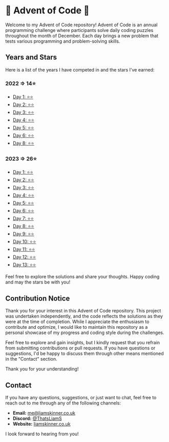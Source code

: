 # 🎄 Advent of Code 🎄

Welcome to my Advent of Code repository! Advent of Code is an annual programming challenge where participants solve daily coding puzzles throughout the month of December. Each day brings a new problem that tests various programming and problem-solving skills.

## Years and Stars
Here is a list of the years I have competed in and the stars I've earned:

### 2022 => 14⭐
- [Day 1: ⭐⭐](https://github.com/ThatsLiamS/AdventOfCode/blob/main/2022/Day%201.md)
- [Day 2: ⭐⭐](https://github.com/ThatsLiamS/AdventOfCode/blob/main/2022/Day%202.md)
- [Day 3: ⭐⭐](https://github.com/ThatsLiamS/AdventOfCode/blob/main/2022/Day%203.md)
- [Day 4: ⭐⭐](https://github.com/ThatsLiamS/AdventOfCode/blob/main/2022/Day%204.md)
- [Day 5: ⭐⭐](https://github.com/ThatsLiamS/AdventOfCode/blob/main/2022/Day%205.md)
- [Day 6: ⭐⭐](https://github.com/ThatsLiamS/AdventOfCode/blob/main/2022/Day%206.md)
- [Day 8: ⭐⭐](https://github.com/ThatsLiamS/AdventOfCode/blob/main/2022/Day%208.md)

### 2023 => 26⭐
- [Day 1: ⭐⭐](https://github.com/ThatsLiamS/AdventOfCode/blob/main/2023/Day%201.md)
- [Day 2: ⭐⭐](https://github.com/ThatsLiamS/AdventOfCode/blob/main/2023/Day%202.md)
- [Day 3: ⭐⭐](https://github.com/ThatsLiamS/AdventOfCode/blob/main/2023/Day%203.md)
- [Day 4: ⭐⭐](https://github.com/ThatsLiamS/AdventOfCode/blob/main/2023/Day%204.md)
- [Day 5: ⭐⭐](https://github.com/ThatsLiamS/AdventOfCode/blob/main/2023/Day%205.md)
- [Day 6: ⭐⭐](https://github.com/ThatsLiamS/AdventOfCode/blob/main/2023/Day%206.md)
- [Day 7: ⭐⭐](https://github.com/ThatsLiamS/AdventOfCode/blob/main/2023/Day%207.md)
- [Day 8: ⭐⭐](https://github.com/ThatsLiamS/AdventOfCode/blob/main/2023/Day%208.md)
- [Day 9: ⭐⭐](https://github.com/ThatsLiamS/AdventOfCode/blob/main/2023/Day%209.md)
- [Day 10: ⭐⭐](https://github.com/ThatsLiamS/AdventOfCode/blob/main/2023/Day%2010.md)
- [Day 11: ⭐⭐](https://github.com/ThatsLiamS/AdventOfCode/blob/main/2023/Day%2011.md)
- [Day 12: ⭐⭐](https://github.com/ThatsLiamS/AdventOfCode/blob/main/2023/Day%2012.md)
- [Day 13: ⭐⭐](https://github.com/ThatsLiamS/AdventOfCode/blob/main/2023/Day%2013.md)

Feel free to explore the solutions and share your thoughts. Happy coding and may the stars be with you!

## Contribution Notice

Thank you for your interest in this Advent of Code repository. This project was undertaken independently, and the code reflects the solutions as they were at the time of completion. While I appreciate the enthusiasm to contribute and optimize, I would like to maintain this repository as a personal showcase of my progress and coding style during the challenges.

Feel free to explore and gain insights, but I kindly request that you refrain from submitting contributions or pull requests. If you have questions or suggestions, I'd be happy to discuss them through other means mentioned in the "Contact" section.

Thank you for your understanding!

## Contact

If you have any questions, suggestions, or just want to chat, feel free to reach out to me through any of the following channels:

- **Email:** [me@liamskinner.co.uk](mailto:me@liamskinner.co.uk)
- **Discord:** [@ThatsLiamS](https://liamskinner.co.uk/discord)
- **Website:** [liamskinner.co.uk](https://liamskinner.co.uk)

I look forward to hearing from you!
